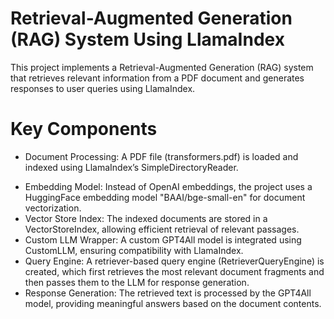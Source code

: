 # Retrieval-Augmented Generation (RAG) System Using LlamaIndex
This project implements a Retrieval-Augmented Generation (RAG) system that retrieves relevant information from a PDF document and generates responses to user queries using LlamaIndex.

# Key Components
* Document Processing: A PDF file (transformers.pdf) is loaded and indexed using LlamaIndex’s SimpleDirectoryReader.
- Embedding Model: Instead of OpenAI embeddings, the project uses a HuggingFace embedding model "BAAI/bge-small-en" for document vectorization.
- Vector Store Index: The indexed documents are stored in a VectorStoreIndex, allowing efficient retrieval of relevant passages.
- Custom LLM Wrapper: A custom GPT4All model is integrated using CustomLLM, ensuring compatibility with LlamaIndex.
- Query Engine: A retriever-based query engine (RetrieverQueryEngine) is created, which first retrieves the most relevant document fragments and then passes them to the LLM for response generation.
- Response Generation: The retrieved text is processed by the GPT4All model, providing meaningful answers based on the document contents.
